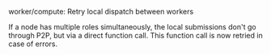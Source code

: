 worker/compute: Retry local dispatch between workers

If a node has multiple roles simultaneously, the local submissions
don't go through P2P, but via a direct function call.
This function call is now retried in case of errors.
